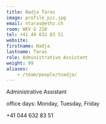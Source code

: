 ```yaml
---
title: Nadja Taras
image: profile_pic.jpg
email: ntaras@ethz.ch
room: WEV G 210
tel: +41 44 632 83 51
website:
firstname: Nadja
lastname: Taras
role: Administrative Assistant
weight: 99
aliases:
    - /team/people/tnadja/
---
```


Administrative Assistant

office days: Monday, Tuesday, Friday

+41 044 632 83 51


